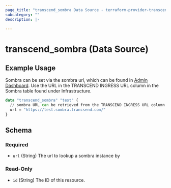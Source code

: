 ```yaml
---
page_title: "transcend_sombra Data Source - terraform-provider-transcend"
subcategory: ""
description: |-
  
---
```


# transcend_sombra (Data Source)



## Example Usage

Sombra can be set via the sombra url, which can be found in [Admin Dashboard](https://app.transcend.io/infrastructure/sombra/sombras). Use the URL in the TRANSCEND INGRESS URL column in the Sombra table found under Infrastructure. 

```terraform
data "transcend_sombra" "test" {
  // sombra URL can be retrieved from the TRANSCEND INGRESS URL column in the admin dashboard under Infrastructure > Sombra
  url = "https://test.sombra.trancsend.com/"
}
```

<!-- schema generated by tfplugindocs -->
## Schema

### Required

- `url` (String) The url to lookup a sombra instance by

### Read-Only

- `id` (String) The ID of this resource.